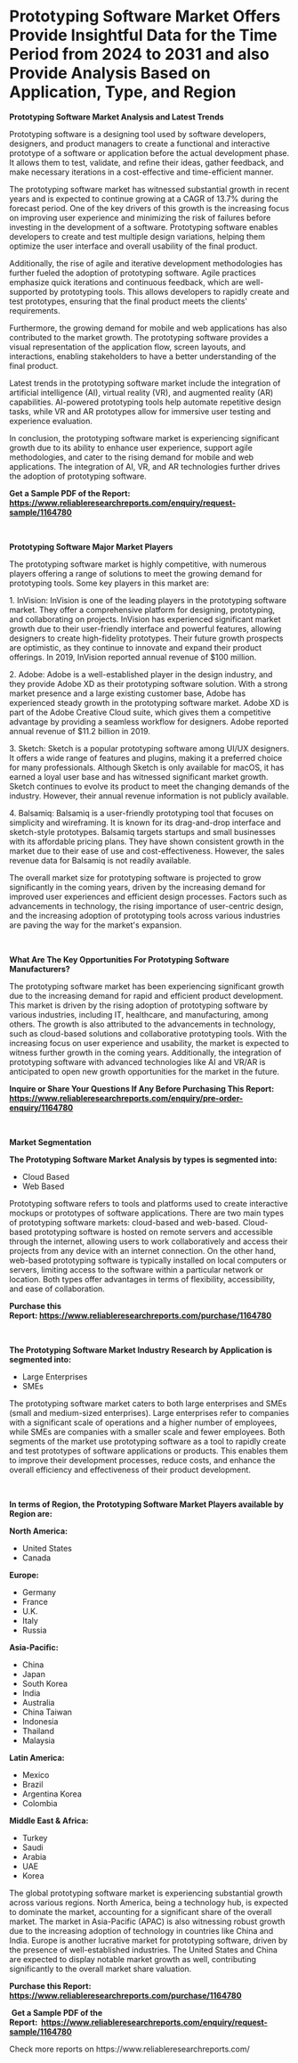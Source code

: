 <p><h1>Prototyping Software Market Offers Provide Insightful Data for the Time Period from 2024 to 2031 and also Provide Analysis Based on Application, Type, and Region</h1></p><p><strong>Prototyping Software Market Analysis and Latest Trends</strong></p>
<p><p>Prototyping software is a designing tool used by software developers, designers, and product managers to create a functional and interactive prototype of a software or application before the actual development phase. It allows them to test, validate, and refine their ideas, gather feedback, and make necessary iterations in a cost-effective and time-efficient manner.</p><p>The prototyping software market has witnessed substantial growth in recent years and is expected to continue growing at a CAGR of 13.7% during the forecast period. One of the key drivers of this growth is the increasing focus on improving user experience and minimizing the risk of failures before investing in the development of a software. Prototyping software enables developers to create and test multiple design variations, helping them optimize the user interface and overall usability of the final product.</p><p>Additionally, the rise of agile and iterative development methodologies has further fueled the adoption of prototyping software. Agile practices emphasize quick iterations and continuous feedback, which are well-supported by prototyping tools. This allows developers to rapidly create and test prototypes, ensuring that the final product meets the clients' requirements.</p><p>Furthermore, the growing demand for mobile and web applications has also contributed to the market growth. The prototyping software provides a visual representation of the application flow, screen layouts, and interactions, enabling stakeholders to have a better understanding of the final product.</p><p>Latest trends in the prototyping software market include the integration of artificial intelligence (AI), virtual reality (VR), and augmented reality (AR) capabilities. AI-powered prototyping tools help automate repetitive design tasks, while VR and AR prototypes allow for immersive user testing and experience evaluation.</p><p>In conclusion, the prototyping software market is experiencing significant growth due to its ability to enhance user experience, support agile methodologies, and cater to the rising demand for mobile and web applications. The integration of AI, VR, and AR technologies further drives the adoption of prototyping software.</p></p>
<p><strong>Get a Sample PDF of the Report:&nbsp; <a href="https://www.reliableresearchreports.com/enquiry/request-sample/1164780">https://www.reliableresearchreports.com/enquiry/request-sample/1164780</a></strong></p>
<p>&nbsp;</p>
<p><strong>Prototyping Software Major Market Players</strong></p>
<p><p>The prototyping software market is highly competitive, with numerous players offering a range of solutions to meet the growing demand for prototyping tools. Some key players in this market are:</p><p>1. InVision: InVision is one of the leading players in the prototyping software market. They offer a comprehensive platform for designing, prototyping, and collaborating on projects. InVision has experienced significant market growth due to their user-friendly interface and powerful features, allowing designers to create high-fidelity prototypes. Their future growth prospects are optimistic, as they continue to innovate and expand their product offerings. In 2019, InVision reported annual revenue of $100 million.</p><p>2. Adobe: Adobe is a well-established player in the design industry, and they provide Adobe XD as their prototyping software solution. With a strong market presence and a large existing customer base, Adobe has experienced steady growth in the prototyping software market. Adobe XD is part of the Adobe Creative Cloud suite, which gives them a competitive advantage by providing a seamless workflow for designers. Adobe reported annual revenue of $11.2 billion in 2019.</p><p>3. Sketch: Sketch is a popular prototyping software among UI/UX designers. It offers a wide range of features and plugins, making it a preferred choice for many professionals. Although Sketch is only available for macOS, it has earned a loyal user base and has witnessed significant market growth. Sketch continues to evolve its product to meet the changing demands of the industry. However, their annual revenue information is not publicly available.</p><p>4. Balsamiq: Balsamiq is a user-friendly prototyping tool that focuses on simplicity and wireframing. It is known for its drag-and-drop interface and sketch-style prototypes. Balsamiq targets startups and small businesses with its affordable pricing plans. They have shown consistent growth in the market due to their ease of use and cost-effectiveness. However, the sales revenue data for Balsamiq is not readily available.</p><p>The overall market size for prototyping software is projected to grow significantly in the coming years, driven by the increasing demand for improved user experiences and efficient design processes. Factors such as advancements in technology, the rising importance of user-centric design, and the increasing adoption of prototyping tools across various industries are paving the way for the market's expansion.</p></p>
<p>&nbsp;</p>
<p><strong>What Are The Key Opportunities For Prototyping Software Manufacturers?</strong></p>
<p><p>The prototyping software market has been experiencing significant growth due to the increasing demand for rapid and efficient product development. This market is driven by the rising adoption of prototyping software by various industries, including IT, healthcare, and manufacturing, among others. The growth is also attributed to the advancements in technology, such as cloud-based solutions and collaborative prototyping tools. With the increasing focus on user experience and usability, the market is expected to witness further growth in the coming years. Additionally, the integration of prototyping software with advanced technologies like AI and VR/AR is anticipated to open new growth opportunities for the market in the future.</p></p>
<p><strong>Inquire or Share Your Questions If Any Before Purchasing This Report: <a href="https://www.reliableresearchreports.com/enquiry/pre-order-enquiry/1164780">https://www.reliableresearchreports.com/enquiry/pre-order-enquiry/1164780</a></strong></p>
<p>&nbsp;</p>
<p><strong>Market Segmentation</strong></p>
<p><strong>The Prototyping Software Market Analysis by types is segmented into:</strong></p>
<p><ul><li>Cloud Based</li><li>Web Based</li></ul></p>
<p><p>Prototyping software refers to tools and platforms used to create interactive mockups or prototypes of software applications. There are two main types of prototyping software markets: cloud-based and web-based. Cloud-based prototyping software is hosted on remote servers and accessible through the internet, allowing users to work collaboratively and access their projects from any device with an internet connection. On the other hand, web-based prototyping software is typically installed on local computers or servers, limiting access to the software within a particular network or location. Both types offer advantages in terms of flexibility, accessibility, and ease of collaboration.</p></p>
<p><strong>Purchase this Report:&nbsp;<a href="https://www.reliableresearchreports.com/purchase/1164780">https://www.reliableresearchreports.com/purchase/1164780</a></strong></p>
<p>&nbsp;</p>
<p><strong>The Prototyping Software Market Industry Research by Application is segmented into:</strong></p>
<p><ul><li>Large Enterprises</li><li>SMEs</li></ul></p>
<p><p>The prototyping software market caters to both large enterprises and SMEs (small and medium-sized enterprises). Large enterprises refer to companies with a significant scale of operations and a higher number of employees, while SMEs are companies with a smaller scale and fewer employees. Both segments of the market use prototyping software as a tool to rapidly create and test prototypes of software applications or products. This enables them to improve their development processes, reduce costs, and enhance the overall efficiency and effectiveness of their product development.</p></p>
<p>&nbsp;</p>
<p><strong>In terms of Region, the Prototyping Software Market Players available by Region are:</strong></p>
<p>
    <p> <strong> North America: </strong>
        <ul>
            <li>United States</li>
            <li>Canada</li>
        </ul>
        </p> 
    <p> <strong> Europe: </strong>
        <ul>
            <li>Germany</li>
            <li>France</li>
            <li>U.K.</li>
            <li>Italy</li>
            <li>Russia</li>
        </ul>
        </p> 
    <p> <strong> Asia-Pacific: </strong>
        <ul>
            <li>China</li>
            <li>Japan</li>
            <li>South Korea</li>
            <li>India</li>
            <li>Australia</li>
            <li>China Taiwan</li>
            <li>Indonesia</li>
            <li>Thailand</li>
            <li>Malaysia</li>
        </ul>
        </p> 
    <p> <strong> Latin America: </strong>
        <ul>
            <li>Mexico</li>
            <li>Brazil</li>
            <li>Argentina Korea</li>
            <li>Colombia</li>
        </ul>
        </p> 
    <p> <strong> Middle East & Africa: </strong>
        <ul>
            <li>Turkey</li>
            <li>Saudi</li>
            <li>Arabia</li>
            <li>UAE</li>
            <li>Korea</li>
        </ul>
    </p>
    </p>
<p><p>The global prototyping software market is experiencing substantial growth across various regions. North America, being a technology hub, is expected to dominate the market, accounting for a significant share of the overall market. The market in Asia-Pacific (APAC) is also witnessing robust growth due to the increasing adoption of technology in countries like China and India. Europe is another lucrative market for prototyping software, driven by the presence of well-established industries. The United States and China are expected to display notable market growth as well, contributing significantly to the overall market share valuation.</p></p>
<p><strong>Purchase this Report: <a href="https://www.reliableresearchreports.com/purchase/1164780">https://www.reliableresearchreports.com/purchase/1164780</a></strong></p>
<p>&nbsp;<strong>Get a Sample PDF of the Report:&nbsp;&nbsp;<a href="https://www.reliableresearchreports.com/enquiry/request-sample/1164780">https://www.reliableresearchreports.com/enquiry/request-sample/1164780</a></strong></p>
<p><strong></strong></p>
<p>Check more reports on https://www.reliableresearchreports.com/</p>